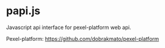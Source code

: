 papi.js
=======

Javascript api interface for pexel-platform web api.

Pexel-platform: <https://github.com/dobrakmato/pexel-platform>
